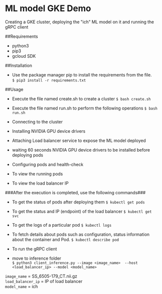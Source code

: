 ML model GKE Demo
======
Creating a GKE cluster, deploying the "ich" ML model on it and running the gRPC client


##Requirements

- python3  
- pip3  
- gcloud SDK

##Installation

-  Use the package manager pip to install the requirements from the file.  
`$ pip3 install -r requirements.txt`

##Usage

- Execute the file named create.sh to create a cluster
`$ bash create.sh`

- Execute the file named run.sh to perform the following operations
`$ bash run.sh`

- Connecting to the cluster  
- Installing NVIDIA GPU device drivers  
- Attaching Load balancer service to expose the ML model deployed

- waiting 60 seconds NVIDIA GPU device drivers to be installed before deploying pods  
- Configuring pods and health-check  
- To view the running pods  
- To view the load balancer IP  

###After the execution is completed, use the following commands###

- To get the status of pods after deploying them
`$ kubectl get pods`

- To get the status and IP (endpoint) of the load balancer
`$ kubectl get svc`

- To get the logs of a particular pod
`$ kubectl logs`

- To fetch details about pods such as configuration, status information about the container and Pod.
`$ kubectl describe pod`

- To run the gRPC client  
- move to inference folder  
```$ python3 client_inference.py --image <image_name>  --host <load_balancer_ip> --model <model_name>```

`image_name` = SS_6505-179_CT.nii.gz  
`load_balancer_ip` = IP of load balancer  
`model_name` = ich
